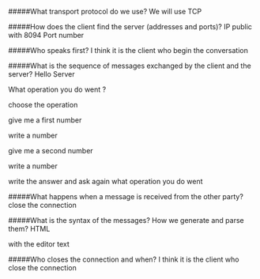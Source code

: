 #####What transport protocol do we use?
We will use TCP

#####How does the client find the server (addresses and ports)?
IP public with 8094 Port number

#####Who speaks first?
I think it is the client who begin the conversation

#####What is the sequence of messages exchanged by the client and the server?
Hello Server

What operation you do went ?

choose the operation

give me a first number

write a number

give me a second number

write a number

write the answer and ask again what operation you do went

#####What happens when a message is received from the other party?
close the connection

#####What is the syntax of the messages? How we generate and parse them?
HTML

with the editor text

#####Who closes the connection and when?
I think it is the client who close the connection